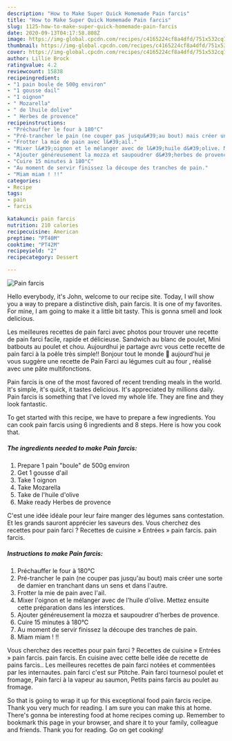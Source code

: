 ```yaml
---
description: "How to Make Super Quick Homemade Pain farcis"
title: "How to Make Super Quick Homemade Pain farcis"
slug: 1125-how-to-make-super-quick-homemade-pain-farcis
date: 2020-09-13T04:17:58.808Z
image: https://img-global.cpcdn.com/recipes/c4165224cf8a4dfd/751x532cq70/pain-farcis-photo-principale-de-la-recette.jpg
thumbnail: https://img-global.cpcdn.com/recipes/c4165224cf8a4dfd/751x532cq70/pain-farcis-photo-principale-de-la-recette.jpg
cover: https://img-global.cpcdn.com/recipes/c4165224cf8a4dfd/751x532cq70/pain-farcis-photo-principale-de-la-recette.jpg
author: Lillie Brock
ratingvalue: 4.2
reviewcount: 15838
recipeingredient:
- "1 pain boule de 500g environ"
- "1 gousse dail"
- "1 oignon"
- " Mozarella"
- " de lhuile dolive"
- " Herbes de provence"
recipeinstructions:
- "Préchauffer le four à 180°C"
- "Pré-trancher le pain (ne couper pas jusqu&#39;au bout) mais créer une sorte de damier en tranchant dans un sens et dans l&#39;autre."
- "Frotter la mie de pain avec l&#39;ail."
- "Mixer l&#39;oignon et le mélanger avec de l&#39;huile d&#39;olive. Mettez ensuite cette préparation dans les interstices."
- "Ajouter généreusement la mozza et saupoudrer d&#39;herbes de provence."
- "Cuire 15 minutes à 180°C"
- "Au moment de servir finissez la découpe des tranches de pain."
- "Miam miam ! !!"
categories:
- Recipe
tags:
- pain
- farcis

katakunci: pain farcis 
nutrition: 210 calories
recipecuisine: American
preptime: "PT40M"
cooktime: "PT42M"
recipeyield: "2"
recipecategory: Dessert

---
```



![Pain farcis](https://img-global.cpcdn.com/recipes/c4165224cf8a4dfd/751x532cq70/pain-farcis-photo-principale-de-la-recette.jpg)

Hello everybody, it's John, welcome to our recipe site. Today, I will show you a way to prepare a distinctive dish, pain farcis. It is one of my favorites. For mine, I am going to make it a little bit tasty. This is gonna smell and look delicious.

Les meilleures recettes de pain farci avec photos pour trouver une recette de pain farci facile, rapide et délicieuse. Sandwich au blanc de poulet, Mini batbouts au poulet et chou. Aujourdhui je partage avrc vous cette recette de pain farci à la poêle très simple!! Bonjour tout le monde 🌻 aujourd&#39;hui je vous suggère une recette de Pain Farci au légumes cuit au four , réalisé avec une pâte multifonctions.

Pain farcis is one of the most favored of recent trending meals in the world. It's simple, it's quick, it tastes delicious. It's appreciated by millions daily. Pain farcis is something that I've loved my whole life. They are fine and they look fantastic.


To get started with this recipe, we have to prepare a few ingredients. You can cook pain farcis using 6 ingredients and 8 steps. Here is how you cook that.

<!--inarticleads1-->

##### The ingredients needed to make Pain farcis:

1. Prepare 1 pain &#34;boule&#34; de 500g environ
1. Get 1 gousse d&#39;ail
1. Take 1 oignon
1. Take  Mozarella
1. Take  de l&#39;huile d&#39;olive
1. Make ready  Herbes de provence


C&#39;est une idée idéale pour leur faire manger des légumes sans contestation. Et les grands sauront apprécier les saveurs des. Vous cherchez des recettes pour pain farci ? Recettes de cuisine » Entrées » pain farcis. pain farcis. 

<!--inarticleads2-->

##### Instructions to make Pain farcis:

1. Préchauffer le four à 180°C
1. Pré-trancher le pain (ne couper pas jusqu&#39;au bout) mais créer une sorte de damier en tranchant dans un sens et dans l&#39;autre.
1. Frotter la mie de pain avec l&#39;ail.
1. Mixer l&#39;oignon et le mélanger avec de l&#39;huile d&#39;olive. Mettez ensuite cette préparation dans les interstices.
1. Ajouter généreusement la mozza et saupoudrer d&#39;herbes de provence.
1. Cuire 15 minutes à 180°C
1. Au moment de servir finissez la découpe des tranches de pain.
1. Miam miam ! !!


Vous cherchez des recettes pour pain farci ? Recettes de cuisine » Entrées » pain farcis. pain farcis. En cuisine avec cette belle idée de recette de pains farcis.. Les meilleures recettes de pain farci notées et commentées par les internautes. pain farci c&#39;est sur Ptitche. Pain farci tournesol poulet et fromage, Pain farci à la vapeur au saumon, Petits pains farcis au poulet au fromage. 

So that is going to wrap it up for this exceptional food pain farcis recipe. Thank you very much for reading. I am sure you can make this at home. There's gonna be interesting food at home recipes coming up. Remember to bookmark this page in your browser, and share it to your family, colleague and friends. Thank you for reading. Go on get cooking!
